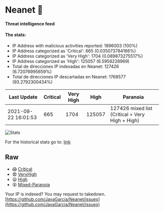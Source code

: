 # Neanet :hocho:
#### Threat intelligence feed
#### The stats:

- IP Address with malicious activities reported: 1896003 (100%)
- IP Address categorized as 'Critical':  665 (0.035073784166%)
- IP Address categorized as 'Very High':  1704 (0.089873275517%)
- IP Address categorized as 'High':  125057 (6.5958228969)
- Total de direcciones IP indexadas en Neanet:  127426 (6.72076995659%)
- Total de direcciones IP descartadas en Neanet:  1768577 (93.2792300434%)

| Last Update | Critical | Very High | High | Paranoia |
| --- | --- | --- | --- | --- |
| 2021-09-22 16:01:53 | 665 | 1704 | 125057 | 127426 mixed list (Critical + Very High + High)|

![Stats](https://docs.google.com/spreadsheets/d/e/2PACX-1vSnaNMIXVabIpDJjufMlzH7poXnshF3mgd8Is1g9ytUEzVsP5my4Trn8f-xkoLLQ38xpL3HtmUexLo6/pubchart?oid=501124687&format=image)

For the historical stats go to: [link](/stats.csv)
## Raw
- :scream: [Critical](https://raw.githubusercontent.com/JavaGarcia/Neanet/master/blacklists/neanet_critical.txt)
- :fearful: [VeryHigh](https://raw.githubusercontent.com/JavaGarcia/Neanet/master/blacklists/neanet_veryHigh.txtt)
- :frowning: [High](https://raw.githubusercontent.com/JavaGarcia/Neanet/master/blacklists/neanet_high.txt)
- :dizzy_face: [Mixed-Paranoia](https://raw.githubusercontent.com/JavaGarcia/Neanet/master/blacklists/neanet_all.txt)


Your IP is indexed? You may request to takedown. [https://github.com/JavaGarcia/Neanet/issues](https://github.com/JavaGarcia/Neanet/issues)






















































































































































































































































































































































































































































































































































































































































































































































































































































































































































































































































































































































































































































































































































































































































































































































































































































































































































































































































































































































































































































































































































































































































































































































































































































































































































































































































































































































































































































































































































































































































































































































































































































































































































































































































































































































































































































































































































































































































































































































































































































































































































































































































































































































































































































































































































































































































































































































































































































































































































































































































































































































































































































































































































































































































































































































































































































































































































































































































































































































































































































































































































































































































































































































































































































































































































































































































































































































































































































































































































































































































































































































































































































































































































































































































































































































































































































































































































































































































































































































































































































































































































































































































































































































































































































































































































































































































































































































































































































































































































































































































































































































